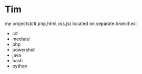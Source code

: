 # Tim
my projects(c#,php,html,css,js) located on separate *branches*:
* c#
* mediatel
* php
* powershell
* java
* bash
* python

